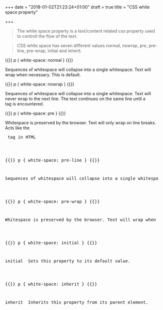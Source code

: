 +++
date = "2018-01-02T21:23:24+01:00"
draft = true
title = "CSS white space property"

+++

>The white space property is a text/content related css property used to controll the flow of 
>the text. 

>CSS white space has seven different values normal, nowrap, pre, pre-line, pre-wrap, initial and inherit.

{{<highlight css>}}
p
{
    white-space: normal
}
{{</highlight>}}
<p>Sequences of whitespace will collapse into a single whitespace. Text will wrap when necessary. This is default.</p>

{{<highlight css>}}
p
{
    white-space: nowrap
}
{{</highlight>}}
<p>Sequences of whitespace will collapse into a single whitespace. Text will never wrap to the next line. The text continues on the same line until a <br> tag is encountered.</p>

{{<highlight css>}}
p
{
    white-space: pre
}
{{</highlight>}}
<p>Whitespace is preserved by the browser. Text will only wrap on line breaks. Acts like the <pre> tag in HTML</p>

{{<highlight css>}}
p
{
    white-space: pre-line
}
{{</highlight>}}
<p>Sequences of whitespace will collapse into a single whitespace. Text will wrap when necessary, and on line breaks</p>
    
{{<highlight css>}}
p
{
    white-space: pre-wrap
}
{{</highlight>}}    
<p>Whitespace is preserved by the browser. Text will wrap when necessary, and on line breaks</p>
    
{{<highlight css>}}
p
{
    white-space: initial
}
{{</highlight>}}    
<p>initial	Sets this property to its default value.</p>
    
{{<highlight css>}}
p
{
    white-space: inherit
}
{{</highlight>}}    
<p>inherit	Inherits this property from its parent element.</p>
 
